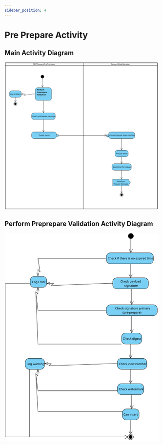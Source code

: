 ```yaml
---
sidebar_position: 4
---
```


# Pre Prepare Activity

## Main Activity Diagram

![Activity Diagram](./assets/mainPreprepare.svg) 

## Perform Preprepare Validation Activity Diagram

![Activity Diagram](./assets/validationPreprepare.svg) 